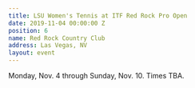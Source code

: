 ```yaml
---
title: LSU Women's Tennis at ITF Red Rock Pro Open
date: 2019-11-04 00:00:00 Z
position: 6
name: Red Rock Country Club
address: Las Vegas, NV
layout: event
---
```


Monday, Nov. 4 through Sunday, Nov. 10.  Times TBA.